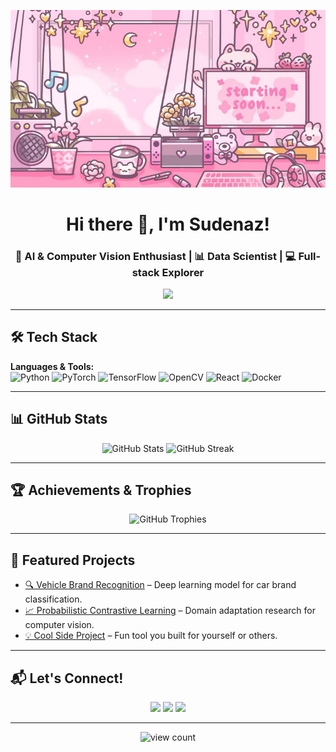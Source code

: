 <!-- Profile Banner -->
![Banner](https://github.com/sudhei02/sudhei02/blob/main/assets/banner-pc.jpeg)

<h1 align="center">Hi there 👋, I'm Sudenaz!</h1>
<h3 align="center">🚀 AI & Computer Vision Enthusiast | 📊 Data Scientist | 💻 Full-stack Explorer</h3>

<!-- Typing animation -->
<p align="center">
  <a href="https://github.com/DenverCoder1/readme-typing-svg">
    <img src="https://readme-typing-svg.herokuapp.com?size=22&color=00FFEF&center=true&vCenter=true&width=550&lines=Building+intelligent+vision+systems;Lifelong+learner+and+maker;Turning+ideas+into+reality" />
  </a>
</p>

---

## 🛠 Tech Stack

**Languages & Tools:**  
![Python](https://img.shields.io/badge/Python-FFD43B?style=for-the-badge&logo=python&logoColor=blue)
![PyTorch](https://img.shields.io/badge/PyTorch-EE4C2C?style=for-the-badge&logo=pytorch&logoColor=white)
![TensorFlow](https://img.shields.io/badge/TensorFlow-FF6F00?style=for-the-badge&logo=tensorflow&logoColor=white)
![OpenCV](https://img.shields.io/badge/OpenCV-5C3EE8?style=for-the-badge&logo=opencv&logoColor=white)
![React](https://img.shields.io/badge/React-61DAFB?style=for-the-badge&logo=react&logoColor=black)
![Docker](https://img.shields.io/badge/Docker-0db7ed?style=for-the-badge&logo=docker&logoColor=white)

---

## 📊 GitHub Stats
<p align="center">
  <img src="https://github-readme-stats.vercel.app/api?username=sudhei02&show_icons=true&theme=tokyonight" alt="GitHub Stats" height="165"/>
  <img src="https://github-readme-streak-stats.herokuapp.com/?user=sudhei02&theme=tokyonight" alt="GitHub Streak" height="165"/>
</p>

---

## 🏆 Achievements & Trophies
<p align="center">
  <img src="https://github-profile-trophy.vercel.app/?username=sudhei02&theme=onedark&row=1&column=6" alt="GitHub Trophies"/>
</p>

---

## 🚀 Featured Projects
- [🔍 Vehicle Brand Recognition](https://github.com/sudhei02/vehicle-brand-recognition) – Deep learning model for car brand classification.
- [📈 Probabilistic Contrastive Learning](https://github.com/sudhei02/probabilistic-contrastive-learning) – Domain adaptation research for computer vision.
- [💡 Cool Side Project](https://github.com/sudhei02/some-project) – Fun tool you built for yourself or others.

---

## 📬 Let's Connect!
<p align="center">
  <a href="https://linkedin.com/in/fsudenazhelvaci"><img src="https://img.shields.io/badge/LinkedIn-0A66C2?style=for-the-badge&logo=linkedin&logoColor=white"></a>
  <a href="mailto:suydinh01@gmail.com"><img src="https://img.shields.io/badge/Email-D14836?style=for-the-badge&logo=gmail&logoColor=white"></a>
  <a href="https://YOUR_PORTFOLIO"><img src="https://img.shields.io/badge/Portfolio-FF5722?style=for-the-badge&logo=Google-chrome&logoColor=white"></a>
</p>

---

<!-- Visitor counter -->
<p align="center">
  <img src="https://komarev.com/ghpvc/?username=sudhei02&label=Profile%20views&color=0e75b6&style=flat" alt="view count" />
</p>
